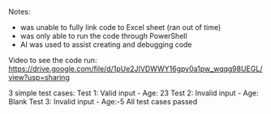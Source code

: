 Notes:
- was unable to fully link code to Excel sheet (ran out of time)
- was only able to run the code through PowerShell
- AI was used to assist creating and debugging code

Video to see the code run:
https://drive.google.com/file/d/1pUe2JIVDWWY16gpy0a1pw_wqqg98UEGL/view?usp=sharing 

3 simple test cases:
Test 1: Valid input - Age: 23
Test 2: Invalid input - Age: Blank
Test 3: Invalid input - Age:-5
All test cases passed
